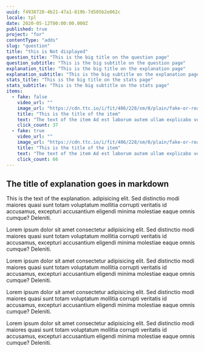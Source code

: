 ```yaml
---
uuid: f4938728-4b21-47a1-819b-7d505b2e062c
locale: tpl
date: 2020-05-12T00:00:00.000Z
published: true
project: "for"
contentType: "adds"
slug: "question"
title: "this is Not displayed"
question_title: "This is the big title on the question page"
question_subtitle: "This is the big subtitle on the question page"
explanation_title: "This is the big title on the explanation page"
explanation_subtitle: "This is the big subtitle on the explanation page"
stats_title: "This is the big title on the stats page"
stats_subtitle: "This is the big subtitle on the stats page"
items:
  - fake: false
    video_url: ""
    image_url: "https://cdn.ttc.io/i/fit/406/228/sm/0/plain/fake-or-real-news-edition/2.jpg"
    title: "This is the title of the item"
    text: "The text of the item Ad est laborum autem ullam explicabo voluptatem corporis illum eaque consecrum autem ullam explicabo voluptatem corporis illum eaque consectetur magni quo deserunt"
    click_count: 37
  - fake: true
    video_url: ""
    image_url: "https://cdn.ttc.io/i/fit/406/228/sm/0/plain/fake-or-real-news-edition/3.jpg"
    title: "This is the title of the item"
    text: "The text of the item Ad est laborum autem ullam explicabo voluptatem corporis illum eaque consecrum autem ullam explicabo voluptatem corporis illum eaque consectetur magni quo deserunt"
    click_count: 66
---
```

##  The title of explanation goes in markdown

This is the text of the explanation. adipisicing elit. Sed distinctio modi maiores quasi sunt totam voluptatum mollitia corrupti veritatis id accusamus, excepturi accusantium eligendi minima molestiae eaque omnis cumque? Deleniti.

Lorem ipsum dolor sit amet consectetur adipisicing elit. Sed distinctio modi maiores quasi sunt totam voluptatum mollitia corrupti veritatis id accusamus, excepturi accusantium eligendi minima molestiae eaque omnis cumque? Deleniti.

Lorem ipsum dolor sit amet consectetur adipisicing elit. Sed distinctio modi maiores quasi sunt totam voluptatum mollitia corrupti veritatis id accusamus, excepturi accusantium eligendi minima molestiae eaque omnis cumque? Deleniti.

Lorem ipsum dolor sit amet consectetur adipisicing elit. Sed distinctio modi maiores quasi sunt totam voluptatum mollitia corrupti veritatis id accusamus, excepturi accusantium eligendi minima molestiae eaque omnis cumque? Deleniti.

Lorem ipsum dolor sit amet consectetur adipisicing elit. Sed distinctio modi maiores quasi sunt totam voluptatum mollitia corrupti veritatis id accusamus, excepturi accusantium eligendi minima molestiae eaque omnis cumque? Deleniti.
